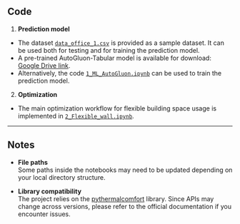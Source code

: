 ## Code
1. **Prediction model**
- The dataset [`data_office_1.csv`](data_office_1.csv) is provided as a sample dataset. It can be used both for testing and for training the prediction model.  
- A pre-trained AutoGluon-Tabular model is available for download: [Google Drive link](https://drive.google.com/drive/folders/1KXjiYUaeBUwdGpdn4ECwri-P5tG1W-wa?usp=sharing).  
- Alternatively, the code [`1_ML_AutoGluon.ipynb`](1_ML_AutoGluon.ipynb) can be used to train the prediction model.  

2. **Optimization**
- The main optimization workflow for flexible building space usage is implemented in [`2_Flexible_wall.ipynb`](2_Flexible_wall.ipynb).  

---

## Notes
- **File paths**  
  Some paths inside the notebooks may need to be updated depending on your local directory structure.  

- **Library compatibility**  
  The project relies on the [pythermalcomfort](https://pythermalcomfort.readthedocs.io/) library. Since APIs may change across versions, please refer to the official documentation if you encounter issues.  
